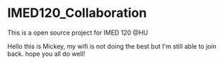 # IMED120_Collaboration
This is a open source project for IMED 120 @HU

Hello this is Mickey, my wifi is not doing the best but I'm still able to join back. hope you all do well!
